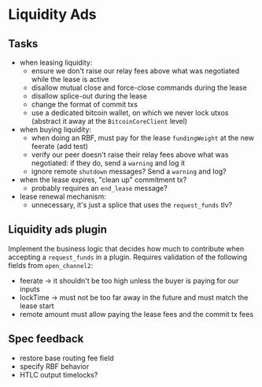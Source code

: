 # Liquidity Ads

## Tasks

- when leasing liquidity:
  - ensure we don't raise our relay fees above what was negotiated while the lease is active
  - disallow mutual close and force-close commands during the lease
  - disallow splice-out during the lease
  - change the format of commit txs
  - use a dedicated bitcoin wallet, on which we never lock utxos (abstract it away at the `BitcoinCoreClient` level)
- when buying liquidity:
  - when doing an RBF, must pay for the lease `fundingWeight` at the new feerate (add test)
  - verify our peer doesn't raise their relay fees above what was negotiated: if they do, send a `warning` and log it
  - ignore remote `shutdown` messages? Send a `warning` and log?
- when the lease expires, "clean up" commitment tx?
  - probably requires an `end_lease` message?
- lease renewal mechanism:
  - unnecessary, it's just a splice that uses the `request_funds` tlv?

## Liquidity ads plugin

Implement the business logic that decides how much to contribute when accepting a `request_funds` in a plugin.
Requires validation of the following fields from `open_channel2`:

- feerate -> it shouldn't be too high unless the buyer is paying for our inputs
- lockTime -> must not be too far away in the future and must match the lease start
- remote amount must allow paying the lease fees and the commit tx fees

## Spec feedback

- restore base routing fee field
- specify RBF behavior
- HTLC output timelocks?
